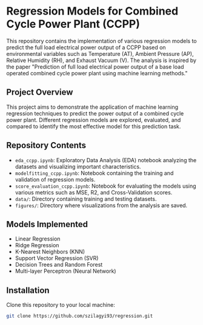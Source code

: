 # Regression Models for Combined Cycle Power Plant (CCPP)

This repository contains the implementation of various regression models to predict the full load electrical power output of a CCPP based on environmental variables such as Temperature (AT), Ambient Pressure (AP), Relative Humidity (RH), and Exhaust Vacuum (V). The analysis is inspired by the paper "Prediction of full load electrical power output of a base load operated combined cycle power plant using machine learning methods."

## Project Overview

This project aims to demonstrate the application of machine learning regression techniques to predict the power output of a combined cycle power plant. Different regression models are explored, evaluated, and compared to identify the most effective model for this prediction task.

## Repository Contents

- `eda_ccpp.ipynb`: Exploratory Data Analysis (EDA) notebook analyzing the datasets and visualizing important characteristics.
- `modelfitting_ccpp.ipynb`: Notebook containing the training and validation of regression models.
- `score_evaluation_ccpp.ipynb`: Notebook for evaluating the models using various metrics such as MSE, R2, and Cross-Validation scores.
- `data/`: Directory containing training and testing datasets.
- `figures/`: Directory where visualizations from the analysis are saved.

## Models Implemented

- Linear Regression
- Ridge Regression
- K-Nearest Neighbors (KNN)
- Support Vector Regression (SVR)
- Decision Trees and Random Forest
- Multi-layer Perceptron (Neural Network)

## Installation

Clone this repository to your local machine:

```bash
git clone https://github.com/szilagyi93/regression.git
